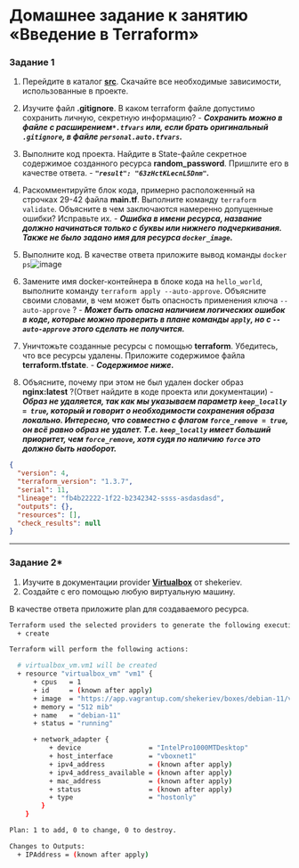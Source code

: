 # Домашнее задание к занятию «Введение в Terraform»

### Задание 1

1. Перейдите в каталог [**src**](https://github.com/netology-code/ter-homeworks/tree/main/01/src). Скачайте все необходимые зависимости, использованные в проекте. 
2. Изучите файл **.gitignore**. В каком terraform файле допустимо сохранить личную, секретную информацию? - _**Сохранить можно в файле с расширением`*.tfvars` или, если брать оригинальный `.gitignore`, в файле `personal.auto.tfvars`.**_
3. Выполните код проекта. Найдите в State-файле секретное содержимое созданного ресурса **random_password**. Пришлите его в качестве ответа. - _**`"result": "63zHctKLecnL5Dnm"`.**_
4. Раскомментируйте блок кода, примерно расположенный на строчках 29-42 файла **main.tf**.
Выполните команду ```terraform validate```. Объясните в чем заключаются намеренно допущенные ошибки? Исправьте их. - _**Ошибка в имени ресурса, название должно начинаться только с буквы или нижнего подчеркивания. Также не было задано имя для ресурса `docker_image`.**_
5. Выполните код. В качестве ответа приложите вывод команды ```docker ps```![image](https://github.com/malkops/nah/assets/44001733/33ab0be3-ac3d-46fe-b39f-dda482c748a8)

6. Замените имя docker-контейнера в блоке кода на ```hello_world```, выполните команду ```terraform apply --auto-approve```.
Объясните своими словами, в чем может быть опасность применения ключа  ```--auto-approve``` ? - _**Может быть опасна наличием логических ошибок в коде, которые можно проверить в плане команды `apply`, но с `--auto-approve` этого сделать не получится.**_
8. Уничтожьте созданные ресурсы с помощью **terraform**. Убедитесь, что все ресурсы удалены. Приложите содержимое файла **terraform.tfstate**. - _**Содержимое ниже.**_
9. Объясните, почему при этом не был удален docker образ **nginx:latest** ?(Ответ найдите в коде проекта или документации) - _**Образ не удаляется, так как мы указываем параметр `keep_locally = true`, который и говорит о необходимости сохранения образа локально. Интересно, что совместно с флагом `force_remove = true`, он всё равно образ не удалет. Т.е. `keep_locally` имеет больший приоритет, чем `force_remove`, хотя судя по наличию `force` это должно быть наоборот.**_

```json
{
  "version": 4,
  "terraform_version": "1.3.7",
  "serial": 11,
  "lineage": "fb4b22222-1f22-b2342342-ssss-asdasdasd",
  "outputs": {},
  "resources": [],
  "check_results": null
}
```

------

### Задание 2*

1. Изучите в документации provider [**Virtualbox**](https://registry.tfpla.net/providers/shekeriev/virtualbox/latest/docs/overview/index) от 
shekeriev.
2. Создайте с его помощью любую виртуальную машину.

В качестве ответа приложите plan для создаваемого ресурса.

```bash
Terraform used the selected providers to generate the following execution plan. Resource actions are indicated with the following symbols:
  + create

Terraform will perform the following actions:

  # virtualbox_vm.vm1 will be created
  + resource "virtualbox_vm" "vm1" {
      + cpus   = 1
      + id     = (known after apply)
      + image  = "https://app.vagrantup.com/shekeriev/boxes/debian-11/versions/0.2/providers/virtualbox.box"
      + memory = "512 mib"
      + name   = "debian-11"
      + status = "running"

      + network_adapter {
          + device                 = "IntelPro1000MTDesktop"
          + host_interface         = "vboxnet1"
          + ipv4_address           = (known after apply)
          + ipv4_address_available = (known after apply)
          + mac_address            = (known after apply)
          + status                 = (known after apply)
          + type                   = "hostonly"
        }
    }

Plan: 1 to add, 0 to change, 0 to destroy.

Changes to Outputs:
  + IPAddress = (known after apply)
```
